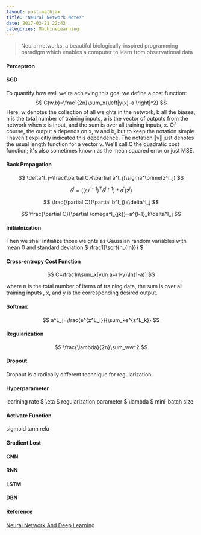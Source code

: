 ```yaml
---
layout: post-mathjax
title: "Neural Network Notes"
date: 2017-03-21 22:43
categories: MachineLearning
---
```


> Neural networks, a beautiful biologically-inspired programming paradigm which enables a computer to learn from observational data

#### Perceptron


#### SGD
To quantify how well we're achieving this goal we define a cost function:
$$ 
C(w,b)=\frac1{2n}\sum_x{\left|y(x)-a \right|^2}
$$
Here, w denotes the collection of all weights in the network, b all the biases, n is the total number of training inputs, a is the vector of outputs from the network when x is input, and the sum is over all training inputs, x. Of course, the output a depends on x, w and b, but to keep the notation simple I haven't explicitly indicated this dependence. The notation ‖v‖ just denotes the usual length function for a vector v. We'll call C the quadratic cost function; it's also sometimes known as the mean squared error or just MSE.

#### Back Propagation

$$ 
\delta^l_j=\frac{\partial C}{\partial a^l_j}\sigma^\prime(z^l_j) 
$$

$$
\delta^l=((\omega^{l+1})^T\delta^{l+1})*\sigma^\prime(z^l)
$$

$$
\frac{\partial C}{\partial b^l_j}=\delta^l_j
$$

$$
\frac{\partial C}{\partial \omega^l_{jk}}=a^{l-1}_k\delta^l_j
$$

#### Initialnization
Then we shall initialize those weights as Gaussian random variables with mean 0 and standard deviation $ \frac1{\sqrt{n_{in}}} $

#### Cross-entropy Cost Function

$$
C=\frac1n\sum_x[y\ln a+(1-y)\ln(1-a)]
$$

where n is the total number of items of training data, the sum is over all training inputs , x, and y is the corresponding desired output.

#### Softmax

$$
a^L_j=\frac{e^{z^L_j}}{\sum_ke^{z^L_k}}
$$

#### Regularization

$$
\frac{\lambda}{2n}\sum_ww^2
$$

#### Dropout
Dropout is a radically different technique for regularization.

#### Hyperparameter
learining rate $ \eta $
regularization parameter $ \lambda $
mini-batch size

#### Activate Function
sigmoid
tanh
relu

#### Gradient Lost


#### CNN

#### RNN

#### LSTM

#### DBN

#### Reference
[Neural Network And Deep Learning](http://neuralnetworksanddeeplearning.com)
